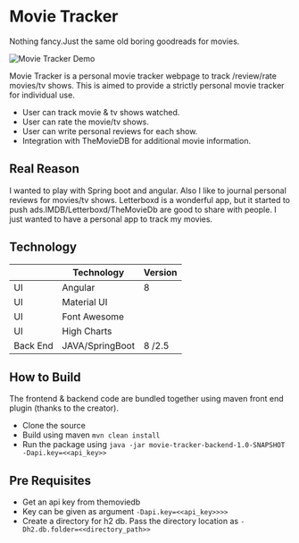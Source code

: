 # Movie Tracker

Nothing fancy.Just the same old boring goodreads for movies.

![ Movie Tracker Demo](demo/movie-tracker.gif)

Movie Tracker is a personal movie tracker webpage to track /review/rate movies/tv shows. This is aimed to provide a strictly personal movie tracker for individual use.

- User can track movie & tv shows watched.
- User can rate the movie/tv shows.
- User can write personal reviews for each show.
- Integration with TheMovieDB for additional movie information.

## Real Reason

I wanted to play with Spring boot and angular. Also I like to journal personal reviews for movies/tv shows. Letterboxd is a wonderful app, but it started to push ads.IMDB/Letterboxd/TheMovieDb are good to share with people. I just wanted to have a personal app to track my movies.


## Technology

|          	| Technology      	| Version 	|
|----------	|-----------------	|---------	|
| UI       	| Angular         	| 8       	|
| UI       	| Material UI     	|         	|
| UI       	| Font Awesome    	|         	|
| UI       	| High Charts     	|         	|
| Back End 	| JAVA/SpringBoot 	| 8 /2.5  	|


## How to Build

The frontend & backend code are bundled together using maven front end plugin (thanks to the creator).
- Clone the source
- Build using maven `mvn clean install`
- Run the package using `java -jar movie-tracker-backend-1.0-SNAPSHOT -Dapi.key=<<api_key>> `

## Pre Requisites
- Get an api key from themoviedb
- Key can be given as argument `-Dapi.key=<<api_key>>>>` 
- Create a directory for h2 db. Pass the directory location as `-Dh2.db.folder=<<directory_path>>`
